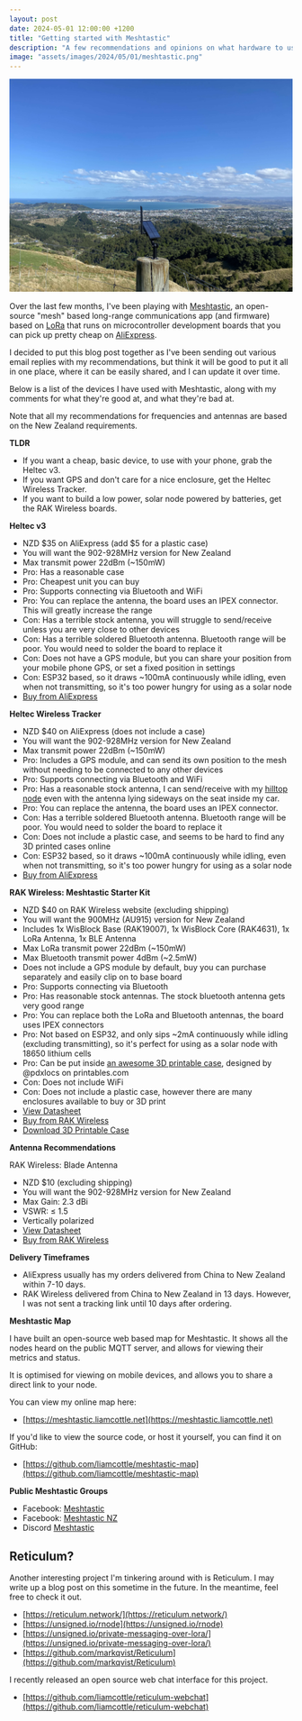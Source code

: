 ```yaml
---
layout: post
date: 2024-05-01 12:00:00 +1200
title: "Getting started with Meshtastic"
description: "A few recommendations and opinions on what hardware to use when getting started with Meshtastic"
image: "assets/images/2024/05/01/meshtastic.png"
---
```

![](/assets/images/2024/05/01/meshtastic_node.jpg)

Over the last few months, I've been playing with [Meshtastic](https://meshtastic.org/), an open-source "mesh" based long-range communications app (and firmware) based on [LoRa](https://en.wikipedia.org/wiki/LoRa) that runs on microcontroller development boards that you can pick up pretty cheap on [AliExpress](https://www.aliexpress.com/).

I decided to put this blog post together as I've been sending out various email replies with my recommendations, but think it will be good to put it all in one place, where it can be easily shared, and I can update it over time.

Below is a list of the devices I have used with Meshtastic, along with my comments for what they're good at, and what they're bad at.

Note that all my recommendations for frequencies and antennas are based on the New Zealand requirements.

**TLDR**

- If you want a cheap, basic device, to use with your phone, grab the Heltec v3.
- If you want GPS and don't care for a nice enclosure, get the Heltec Wireless Tracker.
- If you want to build a low power, solar node powered by batteries, get the RAK Wireless boards.

**Heltec v3**

- NZD $35 on AliExpress (add $5 for a plastic case)
- You will want the 902-928MHz version for New Zealand
- Max transmit power 22dBm (~150mW)
- Pro: Has a reasonable case
- Pro: Cheapest unit you can buy
- Pro: Supports connecting via Bluetooth and WiFi
- Pro: You can replace the antenna, the board uses an IPEX connector. This will greatly increase the range
- Con: Has a terrible stock antenna, you will struggle to send/receive unless you are very close to other devices
- Con: Has a terrible soldered Bluetooth antenna. Bluetooth range will be poor. You would need to solder the board to replace it
- Con: Does not have a GPS module, but you can share your position from your mobile phone GPS, or set a fixed position in settings
- Con: ESP32 based, so it draws ~100mA continuously while idling, even when not transmitting, so it's too power hungry for using as a solar node
- [Buy from AliExpress](https://s.click.aliexpress.com/e/_Dkn5miP)

**Heltec Wireless Tracker**

- NZD $40 on AliExpress (does not include a case)
- You will want the 902-928MHz version for New Zealand
- Max transmit power 22dBm (~150mW)
- Pro: Includes a GPS module, and can send its own position to the mesh without needing to be connected to any other devices
- Pro: Supports connecting via Bluetooth and WiFi
- Pro: Has a reasonable stock antenna, I can send/receive with my [hilltop node](/assets/images/2024/05/01/meshtastic_node.jpg) even with the antenna lying sideways on the seat inside my car.
- Pro: You can replace the antenna, the board uses an IPEX connector.
- Con: Has a terrible soldered Bluetooth antenna. Bluetooth range will be poor. You would need to solder the board to replace it
- Con: Does not include a plastic case, and seems to be hard to find any 3D printed cases online
- Con: ESP32 based, so it draws ~100mA continuously while idling, even when not transmitting, so it's too power hungry for using as a solar node
- [Buy from AliExpress](https://s.click.aliexpress.com/e/_DEgvwk3)

**RAK Wireless: Meshtastic Starter Kit**

- NZD $40 on RAK Wireless website (excluding shipping)
- You will want the 900MHz (AU915) version for New Zealand
- Includes 1x WisBlock Base (RAK19007), 1x WisBlock Core (RAK4631), 1x LoRa Antenna, 1x BLE Antenna
- Max LoRa transmit power 22dBm (~150mW)
- Max Bluetooth transmit power 4dBm (~2.5mW)
- Does not include a GPS module by default, buy you can purchase separately and easily clip on to base board
- Pro: Supports connecting via Bluetooth
- Pro: Has reasonable stock antennas. The stock bluetooth antenna gets very good range
- Pro: You can replace both the LoRa and Bluetooth antennas, the board uses IPEX connectors
- Pro: Not based on ESP32, and only sips ~2mA continuously while idling (excluding transmitting), so it's perfect for using as a solar node with 18650 lithium cells
- Pro: Can be put inside [an awesome 3D printable case](https://www.printables.com/model/623484-rak-meshtastic-starter-kit-no-additional-hardware), designed by @pdxlocs on printables.com
- Con: Does not include WiFi
- Con: Does not include a plastic case, however there are many enclosures available to buy or 3D print
- [View Datasheet](https://docs.rakwireless.com/Product-Categories/WisBlock/RAK4631/Datasheet)
- [Buy from RAK Wireless](https://rakwireless.kckb.st/liamcottle-bcy)
- [Download 3D Printable Case](https://www.printables.com/model/623484-rak-meshtastic-starter-kit-no-additional-hardware)

**Antenna Recommendations**

RAK Wireless: Blade Antenna
- NZD $10 (excluding shipping)
- You will want the 902-928MHz version for New Zealand
- Max Gain: 2.3 dBi
- VSWR: ≤ 1.5
- Vertically polarized
- [View Datasheet](https://docs.rakwireless.com/Product-Categories/Accessories/RAKARJ16/Overview/)
- [Buy from RAK Wireless](https://rakwireless.kckb.st/liamcottle-hg2)

**Delivery Timeframes**

- AliExpress usually has my orders delivered from China to New Zealand within 7-10 days.
- RAK Wireless delivered from China to New Zealand in 13 days. However, I was not sent a tracking link until 10 days after ordering.

**Meshtastic Map**

I have built an open-source web based map for Meshtastic. It shows all the nodes heard on the public MQTT server, and allows for viewing their metrics and status.

It is optimised for viewing on mobile devices, and allows you to share a direct link to your node.

You can view my online map here:

- [https://meshtastic.liamcottle.net](https://meshtastic.liamcottle.net)

If you'd like to view the source code, or host it yourself, you can find it on GitHub:

- [https://github.com/liamcottle/meshtastic-map](https://github.com/liamcottle/meshtastic-map)

**Public Meshtastic Groups**

- Facebook: [Meshtastic](https://www.facebook.com/groups/730536684339042)
- Facebook: [Meshtastic NZ](https://www.facebook.com/groups/731677999061283)
- Discord [Meshtastic](https://discord.com/invite/ktMAKGBnBs)

## Reticulum?

Another interesting project I'm tinkering around with is Reticulum. I may write up a blog post on this sometime in the future.
In the meantime, feel free to check it out.

- [https://reticulum.network/](https://reticulum.network/)
- [https://unsigned.io/rnode](https://unsigned.io/rnode)
- [https://unsigned.io/private-messaging-over-lora/](https://unsigned.io/private-messaging-over-lora/)
- [https://github.com/markqvist/Reticulum](https://github.com/markqvist/Reticulum)

I recently released an open source web chat interface for this project.

- [https://github.com/liamcottle/reticulum-webchat](https://github.com/liamcottle/reticulum-webchat)
